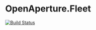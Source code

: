 OpenAperture.Fleet
=============

[![Build Status](https://semaphoreci.com/api/v1/projects/5d1f35d3-2eaf-48d6-bcf3-59bc64474541/394651/badge.svg)](https://semaphoreci.com/perceptive/fleet)
